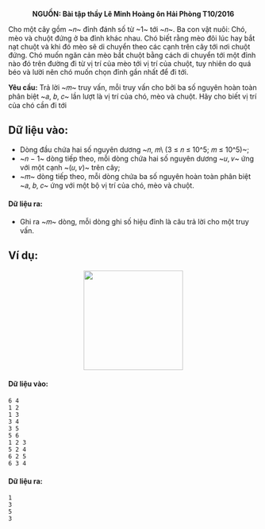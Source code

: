 **<center>NGUỒN: Bài tập thầy Lê Minh Hoàng ôn Hải Phòng T10/2016</center>**

Cho một cây gồm ~𝑛~ đỉnh đánh số từ ~1~ tới ~𝑛~. Ba con vật nuôi: Chó, mèo và chuột đứng ở ba đỉnh khác nhau. Chó biết rằng mèo đôi lúc hay bắt nạt chuột và khi đó mèo sẽ di chuyển theo các cạnh trên cây tới nơi chuột đứng. Chó muốn ngăn cản mèo bắt chuột bằng cách di chuyển tới một đỉnh nào đó trên đường đi từ vị trí của mèo tới vị trí của chuột, tuy nhiên do quá béo và lười nên chó muốn chọn đỉnh gần nhất để đi tới.

**Yêu cầu:** Trả lời ~𝑚~ truy vấn, mỗi truy vấn cho bởi ba số nguyên hoàn toàn phân biệt ~𝑎, 𝑏, 𝑐~ lần lượt là vị trí của chó, mèo và chuột. Hãy cho biết vị trí của chó cần đi tới

## Dữ liệu vào:
- Dòng đầu chứa hai số nguyên dương ~𝑛, 𝑚\ (3 ≤ 𝑛 ≤ 10^5; 𝑚 ≤ 10^5)~;
- ~𝑛 − 1~ dòng tiếp theo, mỗi dòng chứa hai số nguyên dương ~𝑢, 𝑣~ ứng với một cạnh ~(𝑢, 𝑣)~ trên cây;
- ~𝑚~ dòng tiếp theo, mỗi dòng chứa ba số nguyên hoàn toàn phân biệt ~𝑎, 𝑏, 𝑐~ ứng với một bộ vị trí của chó, mèo và chuột.

#### Dữ liệu ra:
- Ghi ra ~𝑚~ dòng, mỗi dòng ghi số hiệu đỉnh là câu trả lời cho một truy vấn.

## Ví dụ:
<center><img src="/images/problems/1419/PEACE.svg" width="200px" /></center>

#### Dữ liệu vào:
```
6 4
1 2
1 3
3 4
3 5
5 6
1 2 3
5 2 4
6 2 5
6 3 4
```

#### Dữ liệu ra:
```
1
3
5
3
```